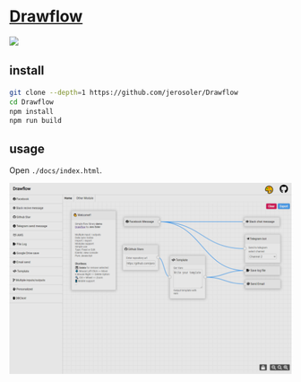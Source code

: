 # [Drawflow](https://github.com/jerosoler/Drawflow)

[](https://img.shields.io/github/license/jerosoler/Drawflow) ![](https://img.shields.io/github/last-commit/scillidan/Drawflow/main?label=last%20commit%20(fork))

## install

```sh
git clone --depth=1 https://github.com/jerosoler/Drawflow
cd Drawflow
npm install
npm run build
```

## usage

Open `./docs/index.html`.

![drawflow](/_image/optWeb/drawflow.png)

